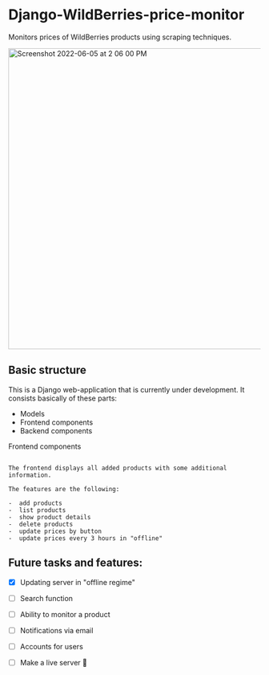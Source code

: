 Django-WildBerries-price-monitor
===========================

Monitors prices of WildBerries products using scraping techniques.

<img width="600" alt="Screenshot 2022-06-05 at 2 06 00 PM" src="https://user-images.githubusercontent.com/70976550/172663246-6493b0a7-e269-48bf-a675-426c3442ea25.png">

Basic structure
---------------

This is a Django web-application that is currently under development. It
consists basically of these parts:

-  Models
-  Frontend components
-  Backend components


Frontend components
~~~~~~~~~~~~~~~~~~~

The frontend displays all added products with some additional
information.

The features are the following:

-  add products
-  list products
-  show product details
-  delete products
-  update prices by button
-  update prices every 3 hours in "offline"
~~~~~~~~~~~~~~~~~~~~~~~~~~~~~~~~~~~~~~~
Future tasks and features:
-------------------
- [x] Updating server in "offline regime"
- [ ] Search function
- [ ] Ability to monitor a product
- [ ] Notifications via email
- [ ] Accounts for users
- [ ] Make a live server :tada:

